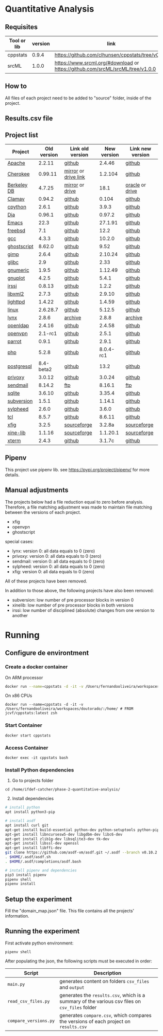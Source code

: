 # Quantitative Analysis

## Requisites



Tool or lib | version | link
------------|---------|-----------
cppstats    | 0.9.4   | https://github.com/clhunsen/cppstats/tree/v0.9.4
srcML       | 1.0.0   | https://www.srcml.org/#download or https://github.com/srcML/srcML/tree/v1.0.0


## How to

All files of each project need to be added to "source" folder, inside of the project.

## Results.csv file



## Project list

Project | Old version | Link old version | New version | Link new version
--------|-------------|-------------|-----|-------
[Apache](https://httpd.apache.org)| 2.2.11 | [github](https://github.com/apache/httpd/tree/2.2.11) | 2.4.46 | [github](https://github.com/apache/httpd/tree/2.4.46)
[Cherokee](http://cherokee-project.com/) | 0.99.11 | [mirror](https://mirror.aarnet.edu.au/pub/cherokee/0.99/0.99.11/cherokee-0.99.11.tar.gz) or [drive link](https://drive.google.com/drive/folders/1vEBwLPyEwY1s-4BzErST9JRpLCEa84fM?usp=sharing) | 1.2.104 | [github](https://github.com/cherokee/webserver/tree/v1.2.104)
[Berkeley DB](https://www.oracle.com/database/technologies/related/berkeleydb.html) | 4.7.25 | [mirror](http://ftpmirror.your.org/pub/misc/Berkeley-DB/) or [drive](https://drive.google.com/drive/u/2/folders/1vEBwLPyEwY1s-4BzErST9JRpLCEa84fM) | 18.1 | [oracle](https://www.oracle.com/database/technologies/related/berkeleydb-downloads.html) or [drive](https://drive.google.com/drive/u/2/folders/1vEBwLPyEwY1s-4BzErST9JRpLCEa84fM)
[Clamav](https://www.clamav.net/) | 0.94.2 | [github](https://github.com/Cisco-Talos/clamav-devel/tree/clamav-0.94.2) | 0.104 | [github](https://github.com/Cisco-Talos/clamav-devel/tree/dev/0.104)
[cpython](https://www.python.org/) | 2.6.1 | [github](https://github.com/python/cpython/tree/v2.6.1) | 3.9.3 | [github](https://github.com/python/cpython/tree/v3.9.3)
[Dia](https://wiki.gnome.org/action/show/Apps/Dia?action=show&redirect=Dia) | 0.96.1 | [github](https://github.com/GNOME/dia/tree/DIA_0_96_1) | 0.97.2 | [github](https://github.com/GNOME/dia/tree/DIA_0_97_2)
[Emacs](www.gnu.org/software/emacs/) | 22.3 | [github](https://github.com/emacs-mirror/emacs/tree/emacs-22.3) | 27.1.91 | [github](https://github.com/emacs-mirror/emacs/tree/emacs-27.1.91)
[freebsd](https://www.freebsd.org) | 7.1 | [github](https://github.com/freebsd/freebsd-src/tree/release/7.1.0) | 12.2 | [github](https://github.com/freebsd/freebsd-src/tree/release/12.2.0)
[gcc](https://gcc.gnu.org/) | 4.3.3 | [github](https://github.com/gcc-mirror/gcc/tree/releases/gcc-4.3.3) | 10.2.0 | [github](https://github.com/gcc-mirror/gcc/tree/releases/gcc-10.2.0)
[ghostscript](https://www.ghostscript.com/) | 8.62.0 | [github](https://github.com/ArtifexSoftware/ghostpdl/tree/ghostscript-8.62) | 9.52 | [github](https://github.com/ArtifexSoftware/ghostpdl/tree/ghostscript-9.52)
[gimp](https://www.gimp.org/) | 2.6.4 | [github](https://github.com/GNOME/gimp/tree/GIMP_2_6_4) | 2.10.24 | [github](https://github.com/GNOME/gimp/tree/GIMP_2_10_24)
[glibc](https://www.gnu.org/software/libc/) | 2.9 | [github](https://github.com/bminor/glibc/tree/glibc-2.9) | 2.33 | [github](https://github.com/bminor/glibc/tree/glibc-2.33)
[gnumeric](http://www.gnumeric.org/) | 1.9.5 | [github](https://github.com/GNOME/gnumeric/tree/GNUMERIC_1_9_5) | 1.12.49 | [github](https://github.com/GNOME/gnumeric/tree/GNUMERIC_1_12_49)
[gnuplot](http://www.gnuplot.info/) | 4.2.5 | [github](https://github.com/gnuplot/gnuplot/tree/4.2.5) | 5.4.1 | [github](https://github.com/gnuplot/gnuplot/tree/5.4.1)
[irssi](https://irssi.org/) | 0.8.13 | [github](https://github.com/irssi/irssi/tree/0.8.13) | 1.2.2 | [github](https://github.com/irssi/irssi/tree/1.2.2)
[libxml2](http://www.xmlsoft.org/) | 2.7.3 | [github](https://github.com/GNOME/libxml2/tree/LIBXML2.7.3) | 2.9.10 | [github](https://github.com/GNOME/libxml2/tree/v2.9.10)
[lighttpd](https://www.lighttpd.net/) | 1.4.22 | [github](https://github.com/lighttpd/lighttpd1.4/tree/lighttpd-1.4.22) | 1.4.59 | [github](https://github.com/lighttpd/lighttpd1.4/tree/lighttpd-1.4.59)
[linux](https://www.linux.org/) | 2.6.28.7 | [github](https://github.com/torvalds/linux/tree/v2.6.28-rc7) | 5.12.5 | [github](https://github.com/torvalds/linux/tree/v5.12-rc5)
[lynx](https://lynx.invisible-island.net/) | 2.8.6 | [archive](https://ftp.isc.org/lynx/current/lynx2.8.6rel.5.tar.Z) | 2.8.8 | [archive](https://ftp.isc.org/lynx/current/lynx2.8.8dev.8.tar.Z)
[openldap](https://www.openldap.org/) | 2.4.16 | [github](https://github.com/openldap/openldap/tree/OPENLDAP_REL_ENG_2_4_16) | 2.4.58 | [github](https://github.com/openldap/openldap/tree/OPENLDAP_REL_ENG_2_4_58)
[openvpn](https://openvpn.net/) | 2.1-rc1 | [github](https://github.com/OpenVPN/openvpn/tree/v2.1_rc1) | 2.5.1 | [github](https://github.com/OpenVPN/openvpn/tree/v2.5.1)
[parrot](http://parrot.org/) | 0.9.1 | [github](https://github.com/parrot-mirror/parrot/tree/RELEASE_0_9_1) | 2.9.1 | [github](https://github.com/parrot-mirror/parrot/tree/RELEASE_2_9_1)
[php](https://www.php.net/) | 5.2.8 | [github](https://github.com/php/php-src/tree/php-5.2.8) | 8.0.4-rc1 | [github](https://github.com/php/php-src/tree/php-8.0.4RC1)
[postgresql](https://www.postgresql.org/) | 8.4-beta2 | [github](https://github.com/postgres/postgres/tree/REL8_4_BETA2) | 13.2 | [github](https://github.com/postgres/postgres/tree/REL_13_2)
[privoxy](http://www.privoxy.org/) | 3.0.12 | [github](https://github.com/unisx/privoxy/tree/privoxy-3.0.12-stable) | 3.0.24 | [github](https://github.com/unisx/privoxy/tree/privoxy-3.0.24-stable)
[sendmail](https://www.proofpoint.com/us/products/email-protection/open-source-email-solution) | 8.14.2 | [ftp](ftp://ftp.athena.pads.ufrj.br/pub/sendmail/sendmail.8.14.2.tar.gz) | 8.16.1 | [ftp](ftp://ftp.sendmail.org/pub/sendmail/sendmail.8.16.1.tar.gz)
[sqlite](https://www.sqlite.org/index.html) | 3.6.10 | [github](https://github.com/mackyle/sqlite/tree/version-3.6.10) | 3.35.4 | [github](https://github.com/mackyle/sqlite/tree/version-3.35.4)
[subversion](https://subversion.apache.org/) | 1.5.1 | [github](https://github.com/apache/subversion/tree/1.5.1) | 1.14.1 | [github](https://github.com/apache/subversion/tree/1.14.1)
[sylpheed](https://sylpheed.sraoss.jp/en/) | 2.6.0 | [github](https://github.com/jan0sch/sylpheed/tree/release-2_6_0) | 3.6.0 | [github](https://github.com/jan0sch/sylpheed/tree/release-3_6_0)
[tcl](https://core.tcl-lang.org/tcl/wiki?name=Index) | 8.5.7 | [github](https://github.com/tcltk/tcl/tree/core-8-5-7) | 8.6.11 | [github](https://github.com/tcltk/tcl/tree/core-8-6-11)
[xfig](https://www.xfig.org/) | 3.2.5 | [sourceforge](https://sourceforge.net/p/mcj/xfig/ci/3.2.5/tree/) | 3.2.8a | [sourceforge](https://sourceforge.net/p/mcj/xfig/ci/3.2.8a/tree/)
[xine-lib](http://xinehq.de/) | 1.1.16 | [sourceforge](https://sourceforge.net/p/xine/xine-lib/ci/1.1.16.2/tree/) | 1.1.20.1 | [sourceforge](https://sourceforge.net/p/xine/xine-lib/ci/1.1.20.1/tree/)
[xterm](https://invisible-island.net/xterm/) | 2.4.3 | [github](https://github.com/ThomasDickey/xterm-snapshots/tree/xterm-243) | 3.1.7c | [github](https://github.com/ThomasDickey/xterm-snapshots/tree/xterm317c)


## Pipenv

This project use pipenv lib. see https://pypi.org/project/pipenv/ for more details.


## Manual adjustments

The projects below had a file reduction equal to zero before analysis. Therefore, a file matching adjustment was made to maintain file matching between the versions of each project.

- xfig
- openvpn
- ghostscript

special cases:
- lynx: version 0: all data equals to 0 (zero)
- privoxy: version 0: all data equals to 0 (zero)
- sendmail: version 0: all data equals to 0 (zero)
- sylpheed: version 0: all data equals to 0 (zero)
- xfig: version 0: all data equals to 0 (zero)

All of these projects have been removed.

In addition to those above, the following projects have also been removed:

- subversion: low number of pre processor blocks in version 0
- xinelib: low number of pre processor blocks in both versions
- irssi: low number of disciplined (absolute) changes from one version to another

# Running

## Configure de environtment


### Create a docker container

On ARM processor
```bash
docker run --name=cppstats -d -it -v /Users/fernandooliveira/workspaces/doutorado/:/home/ benehdictus/cppstats_arm zsh
```

On x86 CPUs
```
docker run --name=cppstats -d -it -v /Users/fernandooliveira/workspaces/doutorado/:/home/ # FROM jcvf/cppstats:latest zsh
```

### Start Container

```
docker start cppstats
```

### Access Container

```
docker exec -it cppstats bash
```

### Install Python dependencies

1. Go to projects folder
```
cd /home/ifdef-catcher/phase-2-quantitative-analysis/
```

2. Install dependencies
```bash
# install python
apt install python3-pip

# install asdf
apt install curl git
apt-get install build-essential python-dev python-setuptools python-pip python-smbus
apt-get install libncursesw5-dev libgdbm-dev libc6-dev
apt-get install zlib1g-dev libsqlite3-dev tk-dev
apt-get install libssl-dev openssl
apt-get install libffi-dev
git clone https://github.com/asdf-vm/asdf.git ~/.asdf --branch v0.10.2
. $HOME/.asdf/asdf.sh
. $HOME/.asdf/completions/asdf.bash

# install pipenv and dependencies
pip3 install pipenv
pipenv shell
pipenv install
```

## Setup the experiment

Fill the "domain_map.json" file. This file contains all the projects' information.

## Running the experiment

First activate python environment:

```
pipenv shell
```

After populating the json, the following scripts must be executed in order:

| Script | Description |
|--|--|
| `main.py` | generates content on folders `csv_files` and `output` |
| `read_csv_files.py` | generates the `results.csv`, which is a summary of the various csv files on `csv_files` folder |
| `compare_versions.py` | generates `compare.csv`, which compares the versions of each project on `results.csv` |


